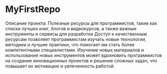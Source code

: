 # MyFirstRepo
Описание проекта: Полезные ресурсы для программистов, такие как списки лучших книг, блогов и видеокурсов, а также важные инструменты и сервисы для разработки
Доступ к качественным ресурсам позволяет программистам изучать новые технологии, методики и лучшие практики, что помогает им стать более компетентными специалистами.
Изучение новых материалов и использование новых инструментов может вдохновить программистов на создание инновационных проектов и решение сложных задач, что повышает их мотивацию и увлеченность работой.
